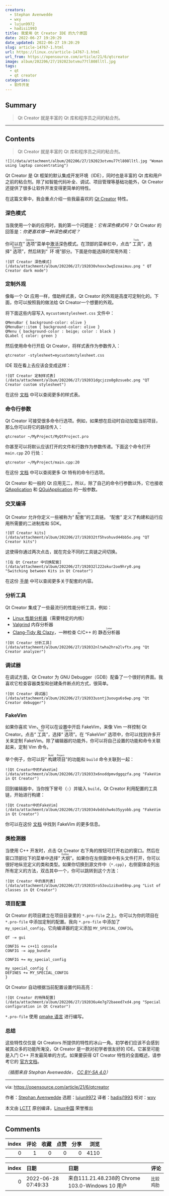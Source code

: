 ```yaml
---
creators:
  - Stephan Avenwedde
  - wxy
  - lujun9972
  - hadisi1993
title: 我爱用 Qt Creator IDE 的九个原因
date: 2022-06-27 19:20:29
date_updated: 2022-06-27 19:20:29
slug: article-14767-1.html
url: https://linux.cn/article-14767-1.html
url_from: https://opensource.com/article/21/6/qtcreator
image: album/202206/27/192023otvmu77tl808lltl.jpg
tags:
  - qt
  - qt creator
categories:
  - 软件开发
---
```


## Summary

> Qt Creator 就是丰富的 Qt 库和程序员之间的粘合剂。

***

<!-- more -->

## Contents

> 
> Qt Creator 就是丰富的 Qt 库和程序员之间的粘合剂。
> 
> 
> 

`![](/data/attachment/album/202206/27/192023otvmu77tl808lltl.jpg "Woman using laptop concentrating")`

Qt Creator 是 Qt 框架的默认集成开发环境（IDE），同时也是丰富的 Qt 库和用户之前的粘合剂。除了如智能代码补全、调试、项目管理等基础功能外，Qt Creator 还提供了很多让软件开发变得更简单的特性。

在这篇文章中，我会重点介绍一些我最喜欢的 [Qt Creator](https://www.qt.io/product/development-tools) 特性。

### 深色模式

当我使用一个新的应用时，我的第一个问题是：*它有深色模式吗？* Qt Creator 的回答是：*你更喜欢哪一种深色模式呢？*

你可以在“<ruby> 选项 <rt>  Options </rt></ruby>”菜单中激活深色模式。在顶部的菜单栏中，点击“<ruby> 工具 <rt>  Tools </rt></ruby>”，选择“<ruby> 选项 <rt>  Options </rt></ruby>”，然后转到“<ruby> 环境 <rt>  Environment </rt></ruby>”部分。下面是你能选择的常用外观：

`![QT Creator 深色模式](/data/attachment/album/202206/27/192030vhoxx3wq5zoaimuu.png " QT Creator dark mode")`

### 定制外观

像每一个 Qt 应用一样，借助样式表，Qt Creator 的外观是高度可定制化的。下面，你可以按照我的做法给 Qt Creator一个想要的外观。

将下面这些内容写入 `mycustomstylesheet.css` 文件中：

```shell
QMenuBar { background-color: olive }
QMenuBar::item { background-color: olive }
QMenu { background-color : beige; color : black }
QLabel { color: green }
```

然后使用命令行开启 Qt Creator，将样式表作为参数传入：

```shell
qtcreator -stylesheet=mycustomstylesheet.css
```

IDE 现在看上去应该会变成这样：

`![QT Creator 定制样式表](/data/attachment/album/202206/27/192031dgcjzzo8g8zsuebc.png "QT Creator custom stylesheet")`

在这份 [文档](https://doc.qt.io/qt-5/stylesheet-reference.html) 中可以查阅更多的样式表。

### 命令行参数

Qt Creator 可接受很多命令行选项。例如，如果想在启动时自动加载当前项目，那么你可以将它的路径传入：

```shell
qtcreator ~/MyProject/MyQtProject.pro
```

你甚至可以将默认应该打开的文件和行数作为参数传递。下面这个命令打开 `main.cpp` 20 行处：

```shell
qtcreator ~/MyProject/main.cpp:20
```

在这份 [文档](https://doc.qt.io/qtcreator/creator-cli.html) 中可以查阅更多 Qt 特有的命令行选项。

Qt Creator 和一般的 Qt 应用无二，所以，除了自己的命令行参数以外，它也接收 [QApplication](https://doc.qt.io/qt-5/qapplication.html#QApplication) 和 [QGuiApplication](https://doc.qt.io/qt-5/qguiapplication.html#supported-command-line-options) 的一般参数。

### 交叉编译

Qt Creator 允许你定义一些被称为“<ruby> 配套 <rt>  Kit </rt></ruby>”的工具链。 “配套” 定义了构建和运行应用所需要的二进制库和 SDK。

`![QT Creator kits](/data/attachment/album/202206/27/192032tf5hvohuvd44bb5o.png "QT Creator kits")`

这使得你通过两次点击，就在完全不同的工具链之间切换。

`![在 Qt Creator 中切换配套](/data/attachment/album/202206/27/192032l222okur2oo9hry0.png "Switching between Kits in Qt Creator")`

在这份 [手册](https://doc.qt.io/qtcreator/creator-targets.html) 中可以查阅更多关于配套的内容。

### 分析工具

Qt Creator 集成了一些最流行的性能分析工具，例如：

* [Linux 性能分析器](https://doc.qt.io/qtcreator/creator-cpu-usage-analyzer.html)（需要特定的内核）
* [Valgrind](https://doc.qt.io/qtcreator/creator-valgrind-overview.html) 内存分析器
* [Clang-Tidy 和 Clazy](https://doc.qt.io/qtcreator/creator-clang-tools.html)，一种检查 C/C++ 的 <ruby> 静态分析器 <rt>  Linter </rt></ruby>

`![Qt Creator 分析工具](/data/attachment/album/202206/27/192032nltwha2hra2lvftx.png "Qt Creator analyzer")`

### 调试器

在调试方面，Qt Creator 为 GNU Debugger（GDB）配备了一个很好的界面。我喜欢它检查容器类型和创建条件断点的方式，很简单。

`![Qt Creator 调试器](/data/attachment/album/202206/27/192033usntj3uougu6s6wp.png "Qt Creator debugger")`

### FakeVim

如果你喜欢 Vim，你可以在设置中开启 FakeVim，来像 Vim 一样控制 Qt Creator。点击“<ruby> 工具 <rt>  Tools </rt></ruby>”，选择“<ruby> 选项 <rt>  Options </rt></ruby>”。在 “FakeVim” 选项中，你可以找到许多开关来定制 FakeVim。除了编辑器的功能外，你可以将自己设置的功能和命令关联起来，定制 Vim 命令。

举个例子，你可以将“<ruby> 构建项目 <rt>  Build Project </rt></ruby>”的功能和 `build` 命令关联到一起：

`![Qt Creator中的FakeVim](/data/attachment/album/202206/27/192033x6noddpmvdggqzfa.png "FakeVim in Qt Creator")`

回到编辑器中，当你按下冒号（`:`）并输入 `build`，Qt Creator 利用配置的工具链，开始进行构建：

`![Qt Creator中的FakeVim](/data/attachment/album/202206/27/192034vbddshw4o35yyobb.png "FakeVim in Qt Creator")`

你可以在这份 [文档](https://doc.qt.io/qtcreator/creator-editor-fakevim.html) 中找到 FakeVim 的更多信息。

### 类检测器

当使用 C++ 开发时，点击 Qt Creator 右下角的按钮可打开右边的窗口。然后在窗口顶部拉下的菜单中选择“<ruby> 大纲 <rt>  Outline </rt></ruby>”。如果你在左侧窗体中有头文件打开，你可以很好地纵览定义的类和类型。如果你切换到源文件中（`*.cpp`），右侧窗体会列出所有定义的方法，双击其中一个，你可以跳转到这个方法：

`![Qt Creator 中的类列表](/data/attachment/album/202206/27/192035ro53ou1zi8xm58np.png "List of classes in Qt Creator")`

### 项目配置

Qt Creator 的项目建立在项目目录里的 `*.pro-file` 之上。你可以为你的项目在 `*.pro-file` 中添加定制的配置。我向 `*.pro-file` 中添加了 `my_special_config`，它向编译器的定义添加 `MY_SPECIAL_CONFIG`。

```shell
QT -= gui

CONFIG += c++11 console
CONFIG -= app_bundle

CONFIG += my_special_config

my_special_config {
DEFINES += MY_SPECIAL_CONFIG
}
```

Qt Creator 自动根据当前配置设置代码高亮：

`![Qt Creator 的特殊配置](/data/attachment/album/202206/27/192036u4e7g72baeed7xd4.png "Special configuration in Qt Creator")`

`*.pro-file` 使用 [qmake 语言](https://doc.qt.io/qt-5/qmake-language.html) 进行编写。

### 总结

这些特性仅仅是 Qt Creators 所提供的特性的冰山一角。初学者们应该不会感到被其众多的功能所淹没，Qt Creator 是一款对初学者很友好的 IDE。它甚至可能是入门 C++ 开发最简单的方式。如果要获得 QT Creator 特性的全面概述，请参考它的 [官方文档](https://doc.qt.io/qtcreator/)。

*（插图来自 Stephan Avenwedde， [CC BY-SA 4.0](https://creativecommons.org/licenses/by-sa/4.0/)）*

---

via: <https://opensource.com/article/21/6/qtcreator>

作者：[Stephan Avenwedde](https://opensource.com/users/hansic99) 选题：[lujun9972](https://github.com/lujun9972) 译者：[hadisi1993](https://github.com/hadisi1993) 校对：[wxy](https://github.com/wxy)

本文由 [LCTT](https://github.com/LCTT/TranslateProject) 原创编译，[Linux中国](https://linux.cn/) 荣誉推出

***

## Comments


|   index |   评论 |   收藏 |   点赞 |   分享 |   浏览 |
|--------:|-------:|-------:|-------:|-------:|-------:|
|       0 |      1 |      0 |      0 |      0 |   4110 |

|   index | 日期                | 日期                                             | 评论       |
|--------:|:--------------------|:-------------------------------------------------|:-----------|
|       0 | 2022-06-28 07:49:33 | 来自111.21.48.238的 Chrome 103.0-Windows 10 用户 | `比较鸡肋` |
